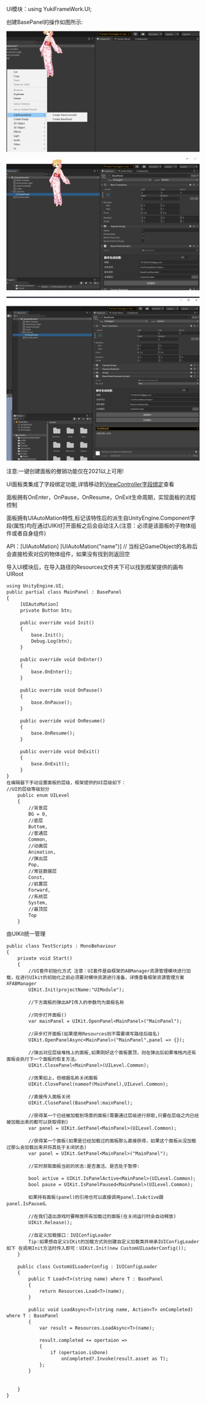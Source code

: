 UI模块：using YukiFrameWork.UI;

创建BasePanel的操作如图所示:

![输入图片说明](Texture/Panel1.png)

![输入图片说明](Texture/Panel2.png)

![输入图片说明](Texture/Panel3.png)

注意:一键创建面板的撤销功能仅在2021以上可用!

UI面板类集成了字段绑定功能,详情移动到[ViewController字段绑定](https://gitee.com/NikaidoShinku/YukiFrameWork/blob/master/YukiFrameWork/Framework/ViewController绑定字段.md)查看

面板拥有OnEnter，OnPause，OnResume，OnExit生命周期，实现面板的流程控制

面板拥有UIAutoMation特性,标记该特性后的派生自UnityEngine.Component字段(属性)均在通过UIKit打开面板之后会自动注入(注意：必须是该面板的子物体组件或者自身组件)

API：[UIAutoMation]   [UIAutoMation("name")] // 当标记GameObject的名称后会直接检索对应的物体组件，如果没有找到则返回空

导入UI模块后，在导入路径的Resources文件夹下可以找到框架提供的画布UIRoot

```
using UnityEngine.UI;
public partial class MainPanel : BasePanel
{
     [UIAutoMation]
     private Button btn;

     public override void Init()
     {
         base.Init();       
         Debug.Log(btn);
     }

     public override void OnEnter()
     {
         base.OnEnter();         
     }

     public override void OnPause()
     {
         base.OnPause();
     }

     public override void OnResume()
     {
         base.OnResume();
     }

     public override void OnExit()
     {
         base.OnExit();
     }
}
在编辑器下手动设置面板的层级，框架提供的UI层级如下：
//UI的层级等级划分
    public enum UILevel
    {
        //背景层
        BG = 0,
        //底层
        Buttom,
        //普通层
        Common,
        //动画层
        Animation,
        //弹出层
        Pop,
        //常驻数据层
        Const,
        //前置层
        Forward,
        //系统层
        System,
        //最顶层
        Top
    }
```
由UIKit统一管理
```
public class TestScripts : MonoBehaviour
{
    private void Start()
    {
        //UI套件初始化方式 注意：UI套件是由框架的ABManager资源管理模块进行加载，在进行UIkit的初始化之前必须要对模块资源进行准备，详情查看框架资源管理方案XFABManager
        UIKit.Init(projectName:"UIModule"); 
        
        //下方面板的弹出API传入的参数均为面板名称       

        //同步打开面板()
        var mainPanel = UIKit.OpenPanel<MainPanel>("MainPanel");

        //异步打开面板(如果使用Resources则不需要填写路径后缀名)
        UIKit.OpenPanelAsync<MainPanel>("MainPanel",panel => {});

        //弹出对应层级堆栈上的面板,如果刚好这个面板置顶，则在弹出后如果堆栈内还有面板会执行下一个面板的恢复方法。
        UIKit.ClosePanel<MainPanel>(UILevel.Common);

        //效果如上，但根据名称关闭面板
        UIKit.ClosePanel(nameof(MainPanel),UILevel.Common);

        //直接传入面板关闭
        UIKit.ClosePanel(BasePanel:mainPanel);

        //获得某一个已经被加载到场景的面板(需要通过层级进行获取,只要在层级之内已经被加载出来的都可以获取得到)
        var panel = UIKit.GetPanel<MainPanel>(UILevel.Common);

        //获得某一个面板(如果是已经加载过的面板那么直接获得，如果这个面板从没加载过那么会加载出来并将其处于关闭状态)
        var panel = UIKit.GetPanel<MainPanel>("MainPanel");

        //实时获取面板当前的状态:是否激活、是否处于暂停:

        bool active = UIKit.IsPanelActive<MainPanel>(UILevel.Common);
        bool pause = UIKit.IsPanelPaused<MainPanel>(UILevel.Common);

        如果持有面板(panel)的引用也可以直接调用panel.IsActive跟panel.IsPaused。

        //在我们退出游戏时要释放所有加载过的面板(在关闭运行时会自动释放)
        UIKit.Release();

        //自定义加载接口：IUIConfigLoader
        Tip:如果想自定义UIKit的加载方式则创建自定义加载类并继承IUIConfigLoader如下 在调用Init方法时传入即可：UIKit.Init(new CustomUILoaderConfig());
    }

    public class CustomUILoaderConfig : IUIConfigLoader
    {
        public T Load<T>(string name) where T : BasePanel
        {
            return Resources.Load<T>(name);
        }

        public void LoadAsync<T>(string name, Action<T> onCompleted) where T : BasePanel
        {
            var result = Resources.LoadAsync<T>(name);

            result.completed += opertaion =>
            {
                if (opertaion.isDone)
                    onCompleted?.Invoke(result.asset as T);
            };
        }

        
    }
}
```

